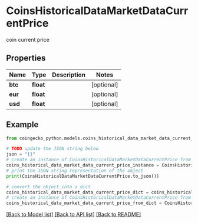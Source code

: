 # CoinsHistoricalDataMarketDataCurrentPrice

coin current price

## Properties

Name | Type | Description | Notes
------------ | ------------- | ------------- | -------------
**btc** | **float** |  | [optional] 
**eur** | **float** |  | [optional] 
**usd** | **float** |  | [optional] 

## Example

```python
from coingecko_python.models.coins_historical_data_market_data_current_price import CoinsHistoricalDataMarketDataCurrentPrice

# TODO update the JSON string below
json = "{}"
# create an instance of CoinsHistoricalDataMarketDataCurrentPrice from a JSON string
coins_historical_data_market_data_current_price_instance = CoinsHistoricalDataMarketDataCurrentPrice.from_json(json)
# print the JSON string representation of the object
print(CoinsHistoricalDataMarketDataCurrentPrice.to_json())

# convert the object into a dict
coins_historical_data_market_data_current_price_dict = coins_historical_data_market_data_current_price_instance.to_dict()
# create an instance of CoinsHistoricalDataMarketDataCurrentPrice from a dict
coins_historical_data_market_data_current_price_from_dict = CoinsHistoricalDataMarketDataCurrentPrice.from_dict(coins_historical_data_market_data_current_price_dict)
```
[[Back to Model list]](../README.md#documentation-for-models) [[Back to API list]](../README.md#documentation-for-api-endpoints) [[Back to README]](../README.md)


